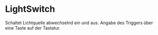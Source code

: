 # LightSwitch

Schaltet Lichtquelle abwechselnd ein und aus.
Angabe des Triggers über eine Taste auf der Tastatur.
